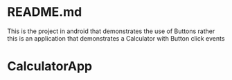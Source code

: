 ﻿# README.md

This is the project in android that demonstrates the use of Buttons  rather this is an application that demonstrates a Calculator with Button click events 
# CalculatorApp
